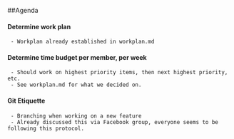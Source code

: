 ##Agenda

#### Determine work plan
     - Workplan already established in workplan.md
#### Determine time budget per member, per week
     - Should work on highest priority items, then next highest priority, etc.
     - See workplan.md for what we decided on.
#### Git Etiquette
     - Branching when working on a new feature
     - Already discussed this via Facebook group, everyone seems to be following this protocol.
